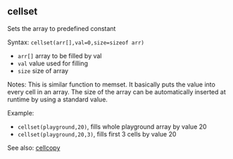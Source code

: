 ## cellset

Sets the array to predefined constant

Syntax: `cellset(arr[],val=0,size=sizeof arr)`

* `arr[]` array to be filled by val
* `val` value used for filling
* `size` size of array

Notes: This is similar function to memset. It basically puts the value into every cell in an array. The size of the array can be automatically inserted at runtime by using a standard value.

Example:

* `cellset(playground,20)`, fills whole playground array by value 20
* `cellset(playground,20,3)`, fills first 3 cells by value 20

See also: [cellcopy](/api-native-functions/cellcopy.md)

